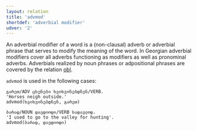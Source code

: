 ```yaml
---
layout: relation
title: 'advmod'
shortdef: 'adverbial modifier'
udver: '2'
---
```


An adverbial modifier of a word is a (non-clausal) adverb or adverbial phrase that serves to modify the meaning of the word. In Georgian adverbial modifiers cover all adverbs functioning as modifiers as well as pronominal adverbs. 
Adverbials realized by noun phrases or adpositional phrases are covered by the relation [obl](_ka/dep/obl).

<code>advmod</code> is used in the following cases:

~~~ sdparse
გარეთ/ADV ცხენები ხვიხვინებდნენ/VERB.
'Horses neigh outside.'
advmod(ხვიხვინებდნენ, გარეთ)
~~~
~~~ sdparse
ბარად/NOUN დავდიოდი/VERB სადავლოდ.
'I used to go to the valley for hunting'.
advmod(ბარად, დავდიოდი)
~~~

<!-- Interlanguage links updated Po 6. listopadu 2023, 21:42:20 CET -->
